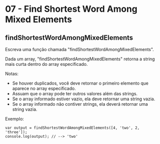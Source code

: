 # 07 - Find Shortest Word Among Mixed Elements

## findShortestWordAmongMixedElements

Escreva uma função chamada "findShortestWordAmongMixedElements".

Dada um array, "findShortestWordAmongMixedElements" retorna a string mais curta dentro do array especificado.

Notas:

* Se houver duplicados, você deve retornar o primeiro elemento que aparece no array especificado.
* Assuam que o array pode ter outros valores além das strings.
* Se o array informado estiver vazio, ela deve retornar uma string vazia.
* Se  o array informado não contiver strings, ela deverá retornar uma string vazia.

Exemplo:

```text
var output = findShortestWordAmongMixedElements([4, 'two', 2, 'three']);
console.log(output); // --> 'two'
```

